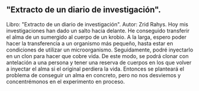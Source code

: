 ## "Extracto de un diario de investigación".
Libro: "Extracto de un diario de investigación".
Autor: Zrid Rahys.
Hoy mis investigaciones han dado un salto hacia delante. He conseguido transferir el alma de un sumergido al cuerpo de un krobio. A la larga, espero poder hacer la transferencia a un organismo más pequeño, hasta estar en condiciones de utilizar un microorganismo. Seguidamente, podré inyectarlo en un clon para hacer que cobre vida. De este modo, se podrá clonar con antelación a una persona y tener una reserva de cuerpos en los que volver a inyectar el alma si el original perdiera la vida. Entonces se planteará el problema de conseguir un alma en concreto, pero no nos desviemos y concentrémonos en el experimento en proceso.